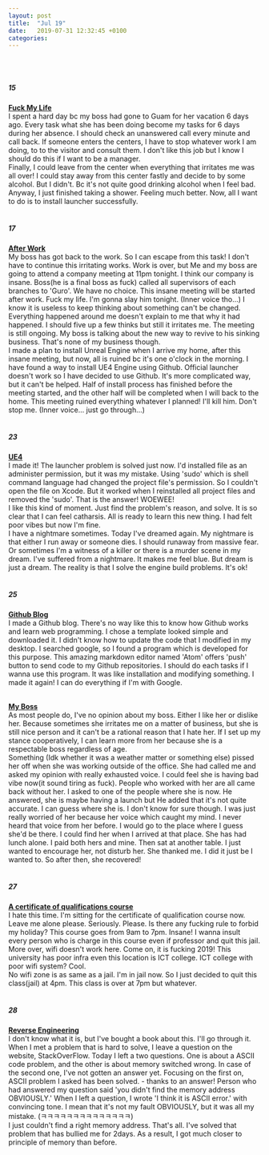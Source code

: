 ```yaml
---
layout: post
title:  "Jul 19"
date:   2019-07-31 12:32:45 +0100
categories:
---
```


<br><br>

##### 15 <br>
**<u>Fuck My Life</u>** <br>
I spent a hard day bc my boss had gone to Guam for her vacation 6 days ago. Every task what she has been doing become my tasks for 6 days during her absence. I should check an unanswered call every minute and call back. If someone enters the centers, I have to stop whatever work I am doing, to to the visitor and consult them. I don't like this job but I know I should do this if I want to be a manager. <br>
Finally, I could leave from the center when everything that irritates me was all over! I could stay away from this center fastly and decide to by some alcohol. But I didn't. Bc it's not quite good drinking alcohol when I feel bad. <br>
Anyway, I just finished taking a shower. Feeling much better. Now, all I want to do is to install launcher successfully.
<br><br>


##### 17 <br>
**<u>After Work</u>** <br>
My boss has got back to the work. So I can escape from this task!
I don't have to continue this irritating works. Work is over, but Me and my boss are going to attend a company meeting at 11pm tonight. I think our company is insane. Boss(he is a final boss as fuck) called all supervisors of each branches to 'Guro'. We have no choice. This insane meeting will be started after work. Fuck my life. I'm gonna slay him tonight. (Inner voice tho...) I know it is useless to keep thinking about something can't be changed. Everything happened around me doesn't explain to me that why it had happened. I should five up a few thinks but still it irritates me. The meeting is still ongoing. My boss is talking about the new way to revive to his sinking business. That's none of my business though. <br>
I made a plan to install Unreal Engine when I arrive my home, after this insane meeting, but now, all is ruined bc it's one o'clock in the morning. I have found a way to install UE4 Engine using Github. Official launcher doesn't work so I have decided to use Github. It's more complicated way, but it can't be helped. Half of install process has finished before the meeting started, and the other half will be completed when I will back to the home. This meeting ruined everything whatever I planned! I'll kill him. Don't stop me. (Inner voice... just go through...)
<br><br>




##### 23 <br>
**<u>UE4</u>** <br>
I made it! The launcher problem is solved just now. I'd installed file as an administer permission, but it was my mistake. Using 'sudo' which is shell command language had changed the project file's permission. So I couldn't open the file on Xcode. But it worked when I reinstalled all project files and removed the 'sudo'. That is the answer! WOEWEE! <br>
I like this kind of moment. Just find the problem's reason, and solve. It is so clear that I can feel catharsis. All is ready to learn this new thing. I had felt poor vibes but now I'm fine. <br>
I have a nightmare sometimes. Today I've dreamed again. My nightmare is that either I run away or someone dies. I should runaway from massive fear. Or sometimes I'm a witness of a killer or there is a murder scene in my dream. I've suffered from a nightmare. It makes me feel blue. But dream is just a dream. The reality is that I solve the engine build problems. It's ok!
<br><br>




##### 25 <br>
**<u>Github Blog</u>** <br>
I made a Github blog. There's no way like this to know how Github works and learn web programming. I chose a template looked simple and downloaded it. I didn't know how to update the code that I modified in my desktop. I searched google, so I found a program which is developed for this purpose. This amazing markdown editor named 'Atom' offers 'push' button to send code to my Github repositories. I should do each tasks if I wanna use this program. It was like installation and modifying something. I made it again! I can do everything if I'm with Google.
<br><br>

**<u>My Boss</u>** <br>
As most people do, I've no opinion about my boss. Either I like her or dislike her. Because sometimes she irritates me on a matter of business, but she is still nice person and it can't be a rational reason that I hate her. If I set up my stance cooperatively, I can learn more from her because she is a respectable boss regardless of age. <br>
Something (Idk whether it was a weather matter or something else) pissed her off when she was working outside of the office. She had called me and asked my opinion with really exhausted voice. I could feel she is having bad vibe now(it sound tiring as fuck). People who worked with her are all came back without her. I asked to one of the people where she is now. He answered, she is maybe having a launch but He added that it's not quite accurate. I can guess where she is. I don't know for sure though. I was just really worried of her because her voice which caught my mind. I never heard that voice from her before. I would go to the place where I guess she'd be there. I could find her when I arrived at that place. She has had lunch alone. I paid both hers and mine. Then sat at another table. I just wanted to encourage her, not disturb her. She thanked me. I did it just be I wanted to. So after then, she recovered!
<br><br>



##### 27 <br>
**<u>A certificate of qualifications course</u>** <br>
I hate this time. I'm sitting for the certificate of qualification course now. Leave me alone please. Seriously. Please. Is there any fucking rule to forbid my holiday? This course goes from 9am to 7pm. Insane! I wanna insult every person who is charge in this course even if professor and quit this jail. More over, wifi doesn't work here. Come on, it is fucking 2019! This university has poor infra even this location is ICT college. ICT college with poor wifi system? Cool.<br>
No wifi zone is as same as a jail. I'm in jail now. So I just decided to quit this class(jail) at 4pm. This class is over at 7pm but whatever.
<br><br>



##### 28 <br>
**<u>Reverse Engineering</u>** <br>
I don't know what it is, but I've bought a book about this. I'll go through it. When I met a problem that is hard to solve, I leave a question on the website, StackOverFlow. Today I left a two questions. One is about a ASCII code problem, and the other is about memory switched wrong. In case of the second one, I've not gotten an answer yet. Focusing on the first on, ASCII problem I asked has been solved. - thanks to an answer! Person who had answered my question said 'you didn't find the memory address OBVIOUSLY.' When I left a question, I wrote 'I think it is ASCII error.' with convincing tone. I mean that it's not my fault OBVIOUSLY, but it was all my mistake. (ㅋㅋㅋㅋㅋㅋㅋㅋㅋㅋㅋㅋㅋㅋ) <br>
I just couldn't find a right memory address. That's all. I've solved that problem that has bullied me for 2days. As a result, I got much closer to principle of memory than before.



<br><br>
